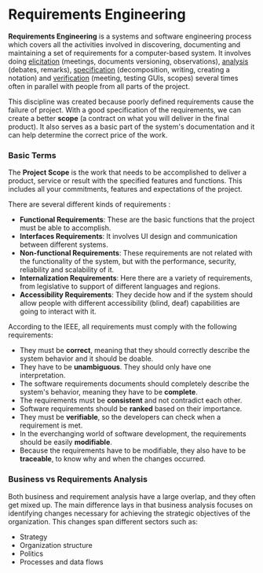 # Requirements Engineering

**Requirements Engineering** is a systems and software engineering process which covers all the activities involved in discovering, documenting and maintaining a set of requirements for a computer-based system. It involves doing <u>elicitation</u> (meetings, documents versioning, observations), <u>analysis</u> (debates, remarks), <u>specification</u> (decomposition, writing, creating a notation) and <u>verification</u> (meeting, testing GUIs, scopes)  several times often in parallel with people from all parts of the project.

This discipline was created because poorly defined requirements cause the failure of project. With a good specification of the requirements, we can create a better **scope** (a contract on what you will deliver in the final product). It also serves as a basic part of the system's documentation and it can help determine the correct price of the work.

### Basic Terms

The **Project Scope** is the work that needs to be accomplished to deliver a product, service or result with the specified features and functions. This includes all your commitments, features and expectations of the project.

There are several different kinds of requirements :

- **Functional Requirements**: These are the basic functions that the project must be able to accomplish. 
- **Interfaces Requirements**: It involves UI design and communication between different systems.
- **Non-functional Requirements**: These requirements are not related with the functionality of the system, but with the performance, security, reliability and scalability of it.
- **Internalization Requirements**: Here there are a variety of requirements, from legislative to support of different languages and regions.
- **Accessibility Requirements**: They decide how and if the system should allow people with different accessibility (blind, deaf) capabilities are going to interact with it.

According to the IEEE, all requirements must comply with the following requirements:

- They must be **correct**, meaning that they should correctly describe the system behavior and it should be doable.
- They have to be **unambiguous**. They should only have one interpretation.
- The software requirements documents should completely describe the system's behavior, meaning they have to be **complete**.
- The requirements must be **consistent** and not contradict each other.
- Software requirements should be **ranked** based on their importance.
- They must be **verifiable**, so the developers can check when a requirement is met.
- In the everchanging world of software development, the requirements should be easily **modifiable**.
- Because the requirements have to be modifiable, they also have to be **traceable**, to know why and when the changes occurred.

### Business vs Requirements Analysis

Both business and requirement analysis have a large overlap, and they often get mixed up. The main difference lays in that business analysis focuses on identifying changes necessary for achieving the strategic objectives of the organization. This changes span different sectors such as:

- Strategy
- Organization structure
- Politics
- Processes and data flows